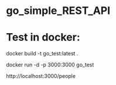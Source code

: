 # go_simple_REST_API

# Test in docker:

docker build -t go_test:latest .

docker run -d -p 3000:3000 go_test

http://localhost:3000/people
